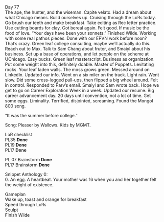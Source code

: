 Day 77  
The ape, the hunter, and the wiseman. Capite velato. Had a dream about what Chicago means. Build ourselves up. Cruising through the LoRs today. Go brush our teeth and make breakfast. Take editing as Rec letter practice. Use cutting boards for clay. Got bereal again. Felt good. If music be the food of love. “Your days have been your sonnets.” Finished Wilde. Working with some real pathos pieces. Done with our EPVN work before noon? That’s crazy. Green leaf college consulting, maybe we’ll actually do this. Reach out to Max. Talk to Sam Chang about frutor, and Smaiyl about his business. Set up a base of operations, and let people on the scheme at UChicago. Easy bucks. Green leaf masterscript. Business as organization. Put some weight into this, definitely doable. Master of Puppets. Levitating rocks. Your leaf laden walls. The moss grows green. Messed around on LinkedIn. Updated our info. Went on a six miler on the track. Light rain. Went slow. Did some cross-legged pull-ups, then flipped a big wheel around. Felt in control. Responded to Parv’s email. Smaiyl and Sam wrote back. Hope we get to go on Career Exploration Week in a week. Updated our resume. Big career advancement day. 20 days until convention, not a lot of time. Get some eggs. Liminality. Terrified, disjointed, screaming. Found the Mongol 800 song.

“It was the summer before college.”

Song: Pleaser by Wallows. Kids by MGMT. 

LoR checklist  
PL35 **Done**  
PL19 **Done**  
PL17 **Done**

PL 07 Brainstorm **Done**  
PL17 Brainstorm **Done**

Snippet Anthology 0:  
0\. An egg. A heartbeat. Your mother was 16 when you and her together felt the weight of existence. 

Gameplan  
Wake up, toast and orange for breakfast  
Speed through LoRs  
Sculpt  
Finish Wilde